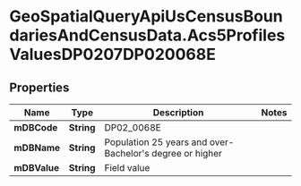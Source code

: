 # GeoSpatialQueryApiUsCensusBoundariesAndCensusData.Acs5ProfilesValuesDP0207DP020068E

## Properties

Name | Type | Description | Notes
------------ | ------------- | ------------- | -------------
**mDBCode** | **String** | DP02_0068E | 
**mDBName** | **String** | Population 25 years and over- Bachelor&#39;s degree or higher | 
**mDBValue** | **String** | Field value | 


